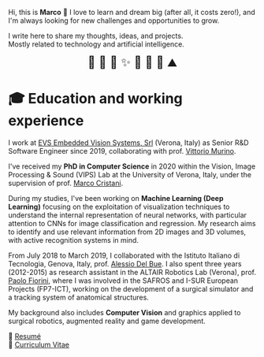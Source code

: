 Hi, this is **Marco** 👋
I love to learn and dream big (after all, it costs zero!), and I'm always looking for new challenges and opportunities to grow.

I write here to share my thoughts, ideas, and projects.  
Mostly related to technology and artificial intelligence.

<center style="font-size: 1.5rem">📖 📸 🤖 ✨ 👾 🎲 🐉 ⛰️</center>

# 🎓 Education and working experience

I work at [EVS Embedded Vision Systems, Srl](https://www.embeddedvisionsystems.it/) (Verona, Italy) as Senior R&D Software Engineer since 2019, collaborating with prof. [Vittorio Murino](https://scholar.google.com/citations?user=yV3_PTkAAAAJ&hl=it&oi=ao).

I've received my **PhD in Computer Science** in 2020 within the Vision, Image Processing & Sound (VIPS) Lab at the University of Verona, Italy, under the supervision of prof. [Marco Cristani](https://scholar.google.com/citations?hl=it&user=LbgTPRwAAAAJ).

During my studies, I've been working on **Machine Learning (Deep Learning)** focusing on the exploitation of visualization techniques to understand the internal representation of neural networks, with particular attention to CNNs for image classification and regression. My research aims to identify and use relevant information from 2D images and 3D volumes, with active recognition systems in mind.

From July 2018 to March 2019, I collaborated with the Istituto Italiano di Tecnologia, Genova, Italy, prof. [Alessio Del Bue](https://scholar.google.com/citations?hl=it&user=LUzvbGIAAAAJ). I also spent three years (2012-2015) as research assistant in the ALTAIR Robotics Lab (Verona), prof. [Paolo Fiorini](https://scholar.google.com/citations?hl=it&user=FsovWSkAAAAJ), where I was involved in the SAFROS and I-SUR European Projects (FP7-ICT), working on the development of a surgical simulator and a tracking system of anatomical structures.

My background also includes **Computer Vision** and graphics applied to surgical robotics, augmented reality and game development.

📜 [Resumé]()  
📜 [Curriculum Vitae]()